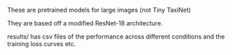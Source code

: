 These are pretrained models for large images (not Tiny TaxiNet)

They are based off a modified ResNet-18 architecture.

results/ has csv files of the performance across different conditions and the training loss curves etc.
